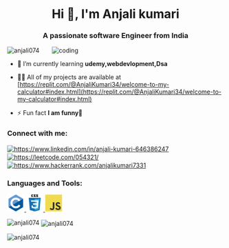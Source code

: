 
<h1 align="center">Hi 👋, I'm Anjali kumari</h1>
<h3 align="center">A passionate software Engineer from India</h3>
<img align="right" alt="coding" width="400" src="https://cdn.dribbble.com/users/17707/screenshots/2413754/rrr.gif">
<p align="left"> <img src="https://komarev.com/ghpvc/?username=anjali074&label=Profile%20views&color=0e75b6&style=flat" alt="anjali074" /> </p>

- 🌱 I’m currently learning **udemy,webdevlopment,Dsa**

- 👨‍💻 All of my projects are available at [https://replit.com/@AnjaliKumari34/welcome-to-my-calculator#index.html](https://replit.com/@AnjaliKumari34/welcome-to-my-calculator#index.html)

- ⚡ Fun fact **I am funny🤗**

<h3 align="left">Connect with me:</h3>
<p align="left">
<a href="https://linkedin.com/in/https://www.linkedin.com/in/anjali-kumari-646386247" target="blank"><img align="center" src="https://raw.githubusercontent.com/rahuldkjain/github-profile-readme-generator/master/src/images/icons/Social/linked-in-alt.svg" alt="https://www.linkedin.com/in/anjali-kumari-646386247" height="30" width="40" /></a>
<a href="https://www.leetcode.com/https://leetcode.com/054321/" target="blank"><img align="center" src="https://raw.githubusercontent.com/rahuldkjain/github-profile-readme-generator/master/src/images/icons/Social/leet-code.svg" alt="https://leetcode.com/054321/" height="30" width="40" /></a>
<a href="https://www.hackerearth.com/https://www.hackerrank.com/anjalikumari7331" target="blank"><img align="center" src="https://raw.githubusercontent.com/rahuldkjain/github-profile-readme-generator/master/src/images/icons/Social/hackerearth.svg" alt="https://www.hackerrank.com/anjalikumari7331" height="30" width="40" /></a>
</p>

<h3 align="left">Languages and Tools:</h3>
<p align="left"> <a href="https://www.cprogramming.com/" target="_blank" rel="noreferrer"> <img src="https://raw.githubusercontent.com/devicons/devicon/master/icons/c/c-original.svg" alt="c" width="40" height="40"/> </a> <a href="https://www.w3schools.com/css/" target="_blank" rel="noreferrer"> <img src="https://raw.githubusercontent.com/devicons/devicon/master/icons/css3/css3-original-wordmark.svg" alt="css3" width="40" height="40"/> </a> <a href="https://developer.mozilla.org/en-US/docs/Web/JavaScript" target="_blank" rel="noreferrer"> <img src="https://raw.githubusercontent.com/devicons/devicon/master/icons/javascript/javascript-original.svg" alt="javascript" width="40" height="40"/> </a> </p>

<p><img align="left" src="https://github-readme-stats.vercel.app/api/top-langs?username=anjali074&show_icons=true&locale=en&layout=compact" alt="anjali074" /></p>

<p>&nbsp;<img align="center" src="https://github-readme-stats.vercel.app/api?username=anjali074&show_icons=true&locale=en" alt="anjali074" /></p>

<p><img align="center" src="https://github-readme-streak-stats.herokuapp.com/?user=anjali074&" alt="anjali074" /></p>


